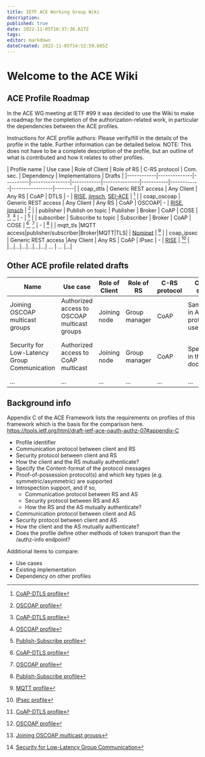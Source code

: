 ```yaml
---
title: IETF ACE Working Group Wiki
description: 
published: true
date: 2022-11-05T16:37:36.627Z
tags: 
editor: markdown
dateCreated: 2022-11-05T14:52:59.665Z
---
```


# Welcome to the ACE Wiki

## ACE Profile Roadmap

In the ACE WG meeting at IETF #99 it was decided to use the Wiki to make a roadmap for the completion of the authorization-related work, in particular the dependencies between the ACE profiles. 

Instructions for ACE profile authors: Please verify/fill in the details of the profile in the table. Further information can be detailed below. NOTE: This does not have to be a complete description of the profile, but an outline of what is contributed and how it relates to other profiles.

|  Profile name | Use case | Role of Client | Role of RS | C-RS protocol | Com. sec. | Dependency | Implementations | Drafts |
|------------|--------------|----------|----------------|------------|---------------|-----------|------------|-----------------|--------|
| coap_dtls | Generic REST access | Any Client | Any RS | CoAP | DTLS | - | [RISE](https://bitbucket.org/marco-tiloca-sics/ace-java), [jimsch](https://github.com/Com-AugustCellars/Oauth-Authz), [SEI-ACE](https://github.com/SEI-TTG/ace-client/wiki) | [^1] |
| coap_oscoap | Generic REST access | Any Client | Any RS | CoAP | OSCOAP| - | [RISE](https://bitbucket.org/marco-tiloca-sics/ace-java), [jimsch](https://github.com/Com-AugustCellars/Oauth-Authz) | [^2] |
| publisher | Publish on topic | Publisher | Broker | CoAP | COSE | [^1], [^2] | - | [^3] |
| subscriber | Subscribe to topic | Subscriber | Broker | CoAP | COSE | [^1], [^2] | - | [^3] |
| mqtt_tls |MQTT access|publisher/subscriber|Broker|MQTT|TLS| | [Nominet](https://github.com/nominetresearch/ace-mqtt-mosquitto) | [^4] |
| coap_ipsec | Generic REST access |Any Client | Any RS | CoAP | IPsec | - | [RISE](https://gitlab.com/ace-ipsec-profile/internet-draft/tree/master/contiki_zoul_ipsec/examples/ace-token-ike) | [^5] |
|...|...|...|...|...|...| ... | ... |...|

## Other ACE profile related drafts

| Name | Use case | Role of Client | Role of RS | C-RS protocol | Com. sec. | Dependency | Implementations | Drafts |
|--------------|----------|----------------|------------|---------------|-----------|------------|-----------------|--------|
| Joining OSCOAP multicast groups  | Authorized access to OSCOAP multicast groups | Joining node | Group manager | CoAP | Same as in ACE profile used |  [^1],[^2]]  | Same as ACE profile | [^6]  | 
| Security for Low-Latency Group Communication  | Authorized access to CoAP multicast | Joining node | Group manager | CoAP | Specified in the document |  ACE-OAuth, symmetric key group communication security  | As part of OpenAIS EU funded project | [^7]  | 
 | ... | ... | ... | ... | ... | ... |  ...  |  ...  | ... | 

## Background info

Appendix C of the ACE Framework lists the requirements on profiles of this framework which is the basis for the comparison here.
https://tools.ietf.org/html/draft-ietf-ace-oauth-authz-07#appendix-C

* Profile identifier
* Communication protocol between client and RS 
* Security protocol between client and RS 
* How the client and the RS mutually authenticate?
* Specify the Content-format of the protocol messages 
* Proof-of-possession protocol(s) and which key types (e.g. symmetric/asymmetric) are supported 
* Introspection support, and if so,
   * Communication protocol between RS and AS 
   * Security protocol between RS and AS   
   * How the RS and the AS mutually authenticate?
* Communication protocol between client and AS 
* Security protocol between client and AS   
* How the client and the AS mutually authenticate?
* Does the profile define other methods of token transport than the /authz-info endpoint?

Additional items to compare:

* Use cases
* Existing implementation
* Dependency on other profiles

[^1]: [CoAP-DTLS profile](https://tools.ietf.org/html/draft-ietf-ace-dtls-authorize)
[^2]: [OSCOAP profile](https://tools.ietf.org/html/draft-seitz-ace-oscoap-profile)
[^3]: [Publish-Subscribe profile](https://tools.ietf.org/html/draft-palombini-ace-coap-pubsub-profile)
[^4]: [MQTT profile](https://tools.ietf.org/html/draft-sengul-ace-mqtt-tls-profile)
[^5]: [IPsec profile](https://tools.ietf.org/html/draft-aragon-ace-ipsec-profile)
[^6]: [Joining OSCOAP multicast groups](https://tools.ietf.org/html/draft-tiloca-ace-oscoap-joining)
[^7]: [Security for Low-Latency Group Communication](https://tools.ietf.org/html/draft-somaraju-ace-multicast)